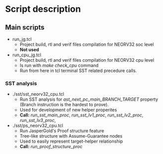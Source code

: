 # Script description

## Main scripts
- run_jg.tcl 
    - Project build, rtl and verif files compilation for NEORV32 soc level
    - **Not used**
- run_cpu_jg.tcl 
    - Project build, rtl and verif files compilation for NEORV32 cpu level
    - Is run with *make check_cpu* command
    - Run from here in tcl terminal SST related precedure calls.
### SST analysis
- ./sst/sst_neorv32_cpu.tcl 
    - Run SST analysis for *ast_next_pc_main_BRANCH_TARGET* property (Branch instruction is the hardest to prove).
    - Used for development of new helper properites
    - **Call:** *run_sst_main_proc*,  *run_sst_lv1_proc*, *run_sst_lv2_proc*, *run_sst_lv3_proc*,
- ./sst/ps_neorv32_cpu.tcl
    - Run JasperGold's Proof structure feature
    - Tree-like structure with Assume-Guarantee nodes
    - Used to easily represent target-helper relationship 
    - **Call:** *run_proof_structure_proc*